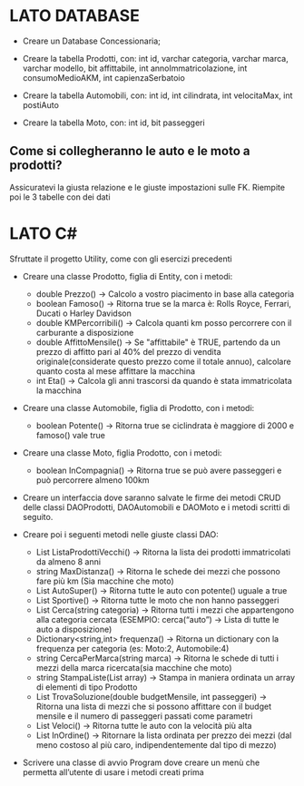 ﻿# LATO DATABASE
- Creare un Database Concessionaria;

- Creare la tabella Prodotti, con:
     int id, varchar categoria, varchar marca, varchar modello, bit affittabile,
     int annoImmatricolazione, int consumoMedioAKM, int capienzaSerbatoio

- Creare la tabella Automobili, con:
    int id, int cilindrata, int velocitaMax, int postiAuto

- Creare la tabella Moto, con:
    int id, bit passeggeri

## Come si collegheranno le auto e le moto a prodotti?
Assicuratevi la giusta relazione e le giuste impostazioni sulle FK.
Riempite poi le 3 tabelle con dei dati


# LATO C#
Sfruttate il progetto Utility, come con gli esercizi precedenti

- Creare una classe Prodotto, figlia di Entity, con i metodi:
    - double Prezzo() → Calcolo a vostro piacimento in base alla categoria
    - boolean Famoso() → Ritorna true se la marca è: Rolls Royce, Ferrari, Ducati o Harley Davidson
    - double  KMPercorribili() → Calcola quanti km posso percorrere con il carburante a disposizione
    - double AffittoMensile() → Se "affittabile" è TRUE, partendo da un prezzo di affitto pari al 40% del prezzo di vendita originale(considerate questo prezzo come il totale annuo), calcolare quanto costa al mese affittare la macchina
    - int Eta() → Calcola gli anni trascorsi da quando è stata immatricolata la macchina

- Creare una classe Automobile, figlia di Prodotto, con i metodi:
    - boolean Potente() → Ritorna true se ciclindrata è maggiore di 2000 e famoso() vale true

- Creare una classe Moto, figlia Prodotto, con i metodi:
    - boolean InCompagnia() → Ritorna true se può avere passeggeri e può percorrere almeno 100km

- Creare un interfaccia dove saranno salvate le firme dei metodi CRUD delle classi DAOProdotti, DAOAutomobili e DAOMoto e i metodi scritti di seguito.

- Creare poi i seguenti metodi nelle giuste classi DAO:
    - List<Prodotto> ListaProdottiVecchi() → Ritorna la lista dei prodotti immatricolati da almeno 8 anni
    - string MaxDistanza() → Ritorna le schede dei mezzi che possono fare più km (Sia macchine che moto)
    - List<Automobile> AutoSuper() → Ritorna tutte le auto con potente() uguale a true
    - List<Moto> Sportive() → Ritorna tutte le moto che non hanno passeggeri
    - List<Prodotto> Cerca(string categoria) → Ritorna tutti i mezzi che appartengono alla categoria cercata (ESEMPIO: cerca(“auto”) → Lista di tutte le auto a disposizione)
    - Dictionary<string,int> frequenza() → Ritorna un dictionary con la frequenza per categoria (es: Moto:2, Automobile:4)
    - string CercaPerMarca(string marca) → Ritorna le schede di tutti i mezzi della marca ricercata(sia macchine che moto)
    - string StampaListe(List<Prodotto> array) → Stampa in maniera ordinata un array di elementi di tipo Prodotto
    - List<Prodotto> TrovaSoluzione(double budgetMensile, int passeggeri) → Ritorna una lista di mezzi che si possono affittare con il budget mensile e il numero di passeggeri passati come parametri
    - List<Automobile> Veloci() → Ritorna tutte le auto con la velocità più alta
    - List<Prodotto> InOrdine() → Ritornare la lista ordinata per prezzo dei mezzi (dal meno costoso al più caro, indipendentemente dal tipo di mezzo)

- Scrivere una classe di avvio Program dove creare un menù che permetta all’utente di usare i metodi creati prima